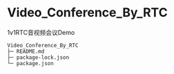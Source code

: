 # Video_Conference_By_RTC
1v1RTC音视频会议Demo

```
Video_Conference_By_RTC
├─ README.md
├─ package-lock.json
└─ package.json

```
